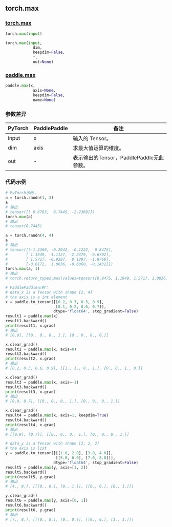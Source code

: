 ## torch.max
### [torch.max](https://pytorch.org/docs/stable/generated/torch.max.html?highlight=max#torch.max)

```python
torch.max(input)
```

```python
torch.max(input, 
            dim, 
            keepdim=False, 
            *, 
            out=None)
```

### [paddle.max](https://www.paddlepaddle.org.cn/documentation/docs/zh/api/paddle/max_cn.html#max)

```python
paddle.max(x, 
            axis=None, 
            keepdim=False, 
            name=None)
```

### 参数差异
| PyTorch       | PaddlePaddle | 备注                                                   |
| ------------- | ------------ | ------------------------------------------------------ |
| input         | x            | 输入的 Tensor。                                      |
| dim           | axis         | 求最大值运算的维度。                                      |
| out           | -            | 表示输出的Tensor，PaddlePaddle无此参数。               |


### 代码示例
``` python
# PyTorch示例：
a = torch.randn(1, 3)
a
# 输出
# tensor([[ 0.6763,  0.7445, -2.2369]])
torch.max(a)
# 输出
# tensor(0.7445)

a = torch.randn(4, 4)
a
# 输出
# tensor([[-1.2360, -0.2942, -0.1222,  0.8475],
#        [ 1.1949, -1.1127, -2.2379, -0.6702],
#        [ 1.5717, -0.9207,  0.1297, -1.8768],
#        [-0.6172,  1.0036, -0.6060, -0.2432]])
torch.max(a, 1)
# 输出
# torch.return_types.max(values=tensor([0.8475, 1.1949, 1.5717, 1.0036]), indices=tensor([3, 0, 0, 1]))
```

``` python
# PaddlePaddle示例：
# data_x is a Tensor with shape [2, 4]
# the axis is a int element
x = paddle.to_tensor([[0.2, 0.3, 0.5, 0.9],
                      [0.1, 0.2, 0.6, 0.7]],
                     dtype='float64', stop_gradient=False)
result1 = paddle.max(x)
result1.backward()
print(result1, x.grad)
# 输出
# [0.9], [[0., 0., 0., 1.], [0., 0., 0., 0.]]

x.clear_grad()
result2 = paddle.max(x, axis=0)
result2.backward()
print(result2, x.grad)
# 输出
# [0.2, 0.3, 0.6, 0.9], [[1., 1., 0., 1.], [0., 0., 1., 0.]]

x.clear_grad()
result3 = paddle.max(x, axis=-1)
result3.backward()
print(result3, x.grad)
# 输出
# [0.9, 0.7], [[0., 0., 0., 1.], [0., 0., 0., 1.]]

x.clear_grad()
result4 = paddle.max(x, axis=1, keepdim=True)
result4.backward()
print(result4, x.grad)
# 输出
# [[0.9], [0.7]], [[0., 0., 0., 1.], [0., 0., 0., 1.]]

# data_y is a Tensor with shape [2, 2, 2]
# the axis is list
y = paddle.to_tensor([[[1.0, 2.0], [3.0, 4.0]],
                      [[5.0, 6.0], [7.0, 8.0]]],
                     dtype='float64', stop_gradient=False)
result5 = paddle.max(y, axis=[1, 2])
result5.backward()
print(result5, y.grad)
# 输出
# [4., 8.], [[[0., 0.], [0., 1.]], [[0., 0.], [0., 1.]]]

y.clear_grad()
result6 = paddle.max(y, axis=[0, 1])
result6.backward()
print(result6, y.grad)
# 输出
# [7., 8.], [[[0., 0.], [0., 0.]], [[0., 0.], [1., 1.]]]
```

